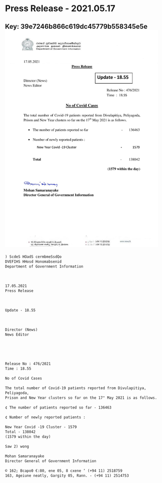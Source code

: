 # Press Release - 2021.05.17 
Key: 39e7246b866c619dc45779b558345e5e 
![img](img/39e7246b866c619dc45779b558345e5e.jpg)
---
```
) ScdeS HOadS cermbmeSsdQo
DVEFIHS HHosd Honomabsenid
Department of Government Information

 

17.05.2021
Press Release

 

Update - 18.55

 

Director (News)
News Editor

 

 

Release No : 476/2021
Time : 18.55

No of Covid Cases

The total number of Covid-19 patients reported from Divulapitiya, Peliyagoda,
Prison and New Year clusters so far on the 17" May 2021 is as follows.

¢ The number of patients reported so far - 136463

¢ Number of newly reported patients :

New Year Covid -19 Cluster - 1579
Total - 138042
(1579 within the day)

Saw 2) wong

Mohan Samaranayake
Director General of Government Information

© 162; Bcapo0 €:80, ene 05, 8 cxene ‘ (+94 11) 2518759
163, Ageiune neatly, Gargity 05, Rann. - (+94 11) 2514753

```
